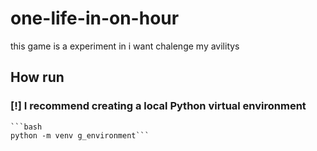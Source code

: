# one-life-in-on-hour

this game is a experiment in i want chalenge my avilitys

## How run

### [!] I recommend creating a local Python virtual environment

````
```bash
python -m venv g_environment```
````
